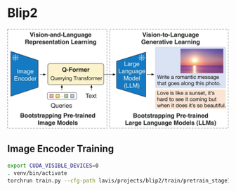# Blip2

![Architecture](blip2_architecture.jpg)



## Image Encoder Training

```bash
export CUDA_VISIBLE_DEVICES=0
. venv/bin/activate
torchrun train.py --cfg-path lavis/projects/blip2/train/pretrain_stage1.yaml
```

